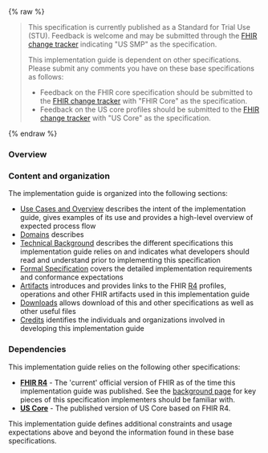 {% raw %}
<blockquote class="stu-note">
<p>
This specification is currently published as a Standard for Trial Use (STU).  Feedback is welcome and may be submitted through the <a href="http://hl7.org/fhir-issues">FHIR change tracker</a> indicating "US SMP" as the specification.
</p>
<p>
This implementation guide is dependent on other specifications.  Please submit any comments you have on these base specifications as follows:
</p>
<ul>
  <li>Feedback on the FHIR core specification should be submitted to the <a href="http://hl7.org/fhir-issues">FHIR change tracker</a> with "FHIR Core" as the specification.</li>
  <li>Feedback on the US core profiles should be submitted to the <a href="http://hl7.org/fhir-issues">FHIR change tracker</a> with "US Core" as the specification.</li>
</ul>
</blockquote>
{% endraw %}

### Overview


### Content and organization
The implementation guide is organized into the following sections:

* [Use Cases and Overview](usecases.html) describes the intent of the implementation guide, gives examples of its use and provides a high-level overview of expected process flow
* [Domains](domains.html) describes
* [Technical Background](background.html) describes the different specifications this implementation guide relies on and indicates what developers should read and understand prior to implementing this specification
* [Formal Specification](specification.html) covers the detailed implementation requirements and conformance expectations
* [Artifacts](fhirArtifacts.html) introduces and provides links to the FHIR [R4](artifacts.html) profiles, operations and other FHIR artifacts used in this implementation guide
* [Downloads](downloads.html) allows download of this and other specifications as well as other useful files
* [Credits](credits.html) identifies the individuals and organizations involved in developing this implementation guide

### Dependencies
This implementation guide relies on the following other specifications:
* **[FHIR R4]({{site.data.fhir.path}})** - The 'current' official version of FHIR as of the time this implementation guide was published.  See the [background page](background.html#fhir) for key pieces of this specification implementers should be familiar with.
* **[US Core]({{site.data.fhir.hl7_fhir_us_core}})** - The published version of US Core based on FHIR R4.

This implementation guide defines additional constraints and usage expectations above and beyond the information found in these base specifications.

